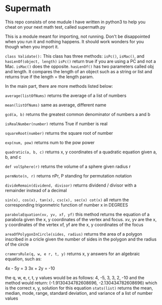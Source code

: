 # Supermath
This repo consists of one mudule I have written in python3 to help you cheat on your next math test, called supermath.py

This is a module meant for importing, not running. Don't be disappointed when you run it and nothing happens. It should work wonders for you though when you import it.

`class Validate():`
  This class has three methods: `isPc()`, `isMac()`, and `hasLenOf(object, length)`
 `isPc()` return true if you are using a PC and not a Mac.
 `isMac()` does the opposite.
 `hasLenOf()` has two parameters called obj and length. It compares the length of an object such as a string or list and returns true if the length = the length param.
 
In the main part, there are more methods listed below:

`average(listOfNums)`
  returns the average of a list of numbers
 
`mean(listOfNums)`
  same as average, different name
 
`gcd(a, b)`
  returns the greatest common denominator of numbers a and b
 
`isRealNumber(number)`
  returns True if number is real

`squareRoot(number)`
  returns the square root of number
  
`exp(num, pow)`
  returns num to the pow power

`quadratic(a, b, c)`
  returns x, y coordinates of a quadratic equation given a, b, and c
  
`def volSphere(r)`
  returns the volume of a sphere given radius r

`permNote(n, r)`
  returns nPr, P standing for permutation notation
  
`divideRemain(dividend, divisor)`
  returns dividend / divisor with a remainder instead of a decimal
  
`sin(x), cos(x), tan(x), csc(x), sec(x) cot(x)`
  all return the corresponding trigonmetric function of number x in DEGREES

`parabolaEquation(xv, yv, xf, yf)`
  this method returns the equation of a parabola given the x, y coordinates of the vertex and focus.
  xv, yv are the x, y coordinates of the vertex
  xf, yf are the x, y coordinates of the focus
 
`areaOfPolygonInCircle(sides, radius)`
  returns the area of a polygon inscribed in a cricle given the number of sides in the polygon and the radius of the circle

`cramersRule(q, w, e
            r, t, y)`
  returns x, y answers for an algebraic equation, such as:
  
  4x - 5y = 3
  3x + 2y = -10
    
   the q, w, e, r, t, y values would be as follows:
     4, -5, 3, 3, 2, -10
       and the method would return:
         (-1.9130434782608696, -2.130434782608696)
           which is the correct x, y, solution for this equation
`stats(list)`
  returns the mean, median, mode, range, standard deviation, and variance of a list of number values
  
